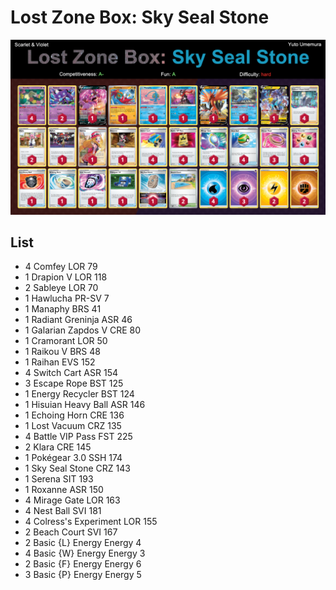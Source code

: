 # Lost Zone Box: Sky Seal Stone

![decklist](../../!Images/Standard/4BST-SVI/Lost%20Zone%20Sky%20Seal.png)

## List
* 4 Comfey LOR 79
* 1 Drapion V LOR 118
* 2 Sableye LOR 70
* 1 Hawlucha PR-SV 7
* 1 Manaphy BRS 41
* 1 Radiant Greninja ASR 46
* 1 Galarian Zapdos V CRE 80
* 1 Cramorant LOR 50
* 1 Raikou V BRS 48
* 1 Raihan EVS 152
* 4 Switch Cart ASR 154
* 3 Escape Rope BST 125
* 1 Energy Recycler BST 124
* 1 Hisuian Heavy Ball ASR 146
* 1 Echoing Horn CRE 136
* 1 Lost Vacuum CRZ 135
* 4 Battle VIP Pass FST 225
* 2 Klara CRE 145
* 1 Pokégear 3.0 SSH 174
* 1 Sky Seal Stone CRZ 143
* 1 Serena SIT 193
* 1 Roxanne ASR 150
* 4 Mirage Gate LOR 163
* 4 Nest Ball SVI 181
* 4 Colress's Experiment LOR 155
* 2 Beach Court SVI 167
* 2 Basic {L} Energy Energy 4
* 4 Basic {W} Energy Energy 3
* 2 Basic {F} Energy Energy 6
* 3 Basic {P} Energy Energy 5
